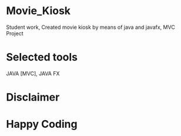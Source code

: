 # Movie_Kiosk
Student work, Created movie kiosk by means of java and javafx, MVC Project

# Selected tools
JAVA [MVC], JAVA FX

# Disclaimer

# Happy Coding
